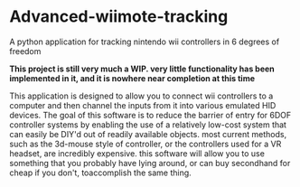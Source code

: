 # Advanced-wiimote-tracking
A python application for tracking nintendo wii controllers in 6 degrees of freedom

**This project is still very much a WIP. very little functionality has been implemented in it, and it is nowhere near completion at this time**

This application is designed to allow you to connect wii controllers to a computer and then channel the inputs from it into various emulated HID devices.
The goal of this software is to reduce the barrier of entry for 6DOF controller systems by enabling the use of a relatively low-cost system that can easily be DIY'd out of readily available objects. most current methods, such as the 3d-mouse style of controller, or the controllers used for a VR headset, are incredibly expensive. this software will allow you to use something that you probably have lying around, or can buy secondhand for cheap if you don't, toaccomplish the same thing.
